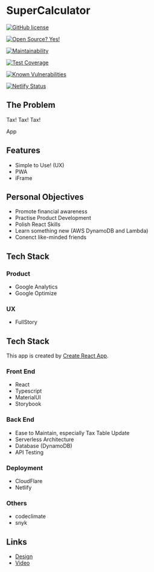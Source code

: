 # SuperCalculator

[![GitHub license](https://img.shields.io/github/license/CardHeroAU/SuperCalculator.svg)](https://github.com/CardHeroAU/SuperCalculator/blob/master/LICENSE)

[![Open Source? Yes!](https://badgen.net/badge/Open%20Source%20%3F/Yes%21/blue?icon=github)](https://github.com/CardHeroAU/SuperCalculator/)

[![Maintainability](https://api.codeclimate.com/v1/badges/4649caaf5188bf8ad5c2/maintainability)](https://codeclimate.com/github/CardHeroAU/SuperCalculator/maintainability)

[![Test Coverage](https://api.codeclimate.com/v1/badges/4649caaf5188bf8ad5c2/test_coverage)](https://codeclimate.com/github/CardHeroAU/SuperCalculator/test_coverage)

[![Known Vulnerabilities](https://snyk.io/test/github/CardHeroAU/SuperCalculator/badge.svg)](https://snyk.io/test/github/CardHeroAU/SuperCalculator)

[![Netlify Status](https://api.netlify.com/api/v1/badges/8fe030ea-bca6-4872-b42c-d6a4fac563f9/deploy-status)](https://app.netlify.com/sites/admiring-northcutt-b8506c/deploys)

## The Problem

Tax! Tax! Tax! 

App

## Features

- Simple to Use! (UX)
- PWA
- iFrame

## Personal Objectives

- Promote financial awareness
- Practise Product Development
- Polish React Skills
- Learn something new (AWS DynamoDB and Lambda)
- Conenct like-minded friends

## Tech Stack

### Product

- Google Analytics
- Google Optimize

### UX

- FullStory

## Tech Stack

This app is created by [Create React App](./docs/CRA.md).

### Front End

- React
- Typescript
- MaterialUI
- Storybook

### Back End

- Ease to Maintain, especially Tax Table Update
- Serverless Architecture
- Database (DynamoDB) 
- API Testing

### Deployment

- CloudFlare
- Netlify

### Others

- codeclimate
- snyk

## Links

- [Design](./docs/design/README.md)
- [Video](./docs/video/README.md)
